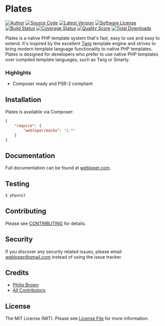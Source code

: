 Plates
======

[![Author](http://img.shields.io/badge/author-@reinink-blue.svg?style=flat-square)](https://twitter.com/ravikumar8)
[![Source Code](http://img.shields.io/badge/source-league/plates-blue.svg?style=flat-square)](https://github.com/ravikumar8/macho)
[![Latest Version](https://img.shields.io/github/release/thephpleague/plates.svg?style=flat-square)](https://github.com/thephpleague/plates/releases)
[![Software License](https://img.shields.io/badge/license-MIT-brightgreen.svg?style=flat-square)](LICENSE.md)
[![Build Status](https://img.shields.io/travis/thephpleague/plates/master.svg?style=flat-square)](https://travis-ci.org/thephpleague/plates)
[![Coverage Status](https://img.shields.io/scrutinizer/coverage/g/thephpleague/plates.svg?style=flat-square)](https://scrutinizer-ci.com/g/thephpleague/plates/code-structure)
[![Quality Score](https://img.shields.io/scrutinizer/g/thephpleague/plates.svg?style=flat-square)](https://scrutinizer-ci.com/g/thephpleague/plates)
[![Total Downloads](https://img.shields.io/packagist/dt/league/plates.svg?style=flat-square)](https://packagist.org/packages/league/plates)

Plates is a native PHP template system that's fast, easy to use and easy to extend. It's inspired by the excellent [Twig](http://twig.sensiolabs.org/) template engine and strives to bring modern template language functionality to native PHP templates. Plates is designed for developers who prefer to use native PHP templates over compiled template languages, such as Twig or Smarty.

### Highlights

- Composer ready and PSR-2 compliant

## Installation

Plates is available via Composer:

```json
{
    "require": {
        "webloper/macho": "1.*"
    }
}
```

## Documentation

Full documentation can be found at [webloper.com](http://webloper.com/).

## Testing

```bash
$ phpunit
```

## Contributing

Please see [CONTRIBUTING](https://github.com/ravikumar8/macho/blob/master/CONTRIBUTING.md) for details.

## Security

If you discover any security related issues, please email webloper@gmail.com instead of using the issue tracker.

## Credits

- [Philip Brown](https://github.com/philipbrown)
- [All Contributors](https://github.com/ravikumar8/macho/blob/master/CONTRIBUTING.md)

## License

The MIT License (MIT). Please see [License File](https://github.com/ravikumar8/macho/blob/master/LICENSE) for more information.
